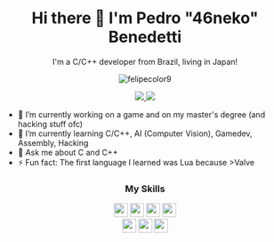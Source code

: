 <h1 align='center'> Hi there 👋 I'm Pedro "46neko" Benedetti </h1>
<p align='center'>
  I'm a C/C++ developer from Brazil, living in Japan!
</p>
<p align="center"><img align="center" src="https://github-readme-stats-gamma-teal.vercel.app/api/top-langs/?username=shiro-nuko&hide=javascript,html,css,shell,c%23" alt="felipecolor9" /></p>
<p align='center'>
  <a href="https://www.linkedin.com/in/pedro-benedetti-28b624162/">
    <img src="https://img.shields.io/badge/linkedin-%230077B5.svg?&style=for-the-badge&logo=linkedin&logoColor=white" />
  </a>
  <a href="https://bsky.app/profile/shirofennec.bsky.social">
    <img src="https://img.shields.io/badge/BlueSky-1da1f2?style=for-the-badge&logo=bluesky&logoColor=white" />
  </a>
</p>

- 🔭 I’m currently working on a game and on my master's degree (and hacking stuff ofc)
- 🌱 I’m currently learning C/C++, AI (Computer Vision), Gamedev, Assembly, Hacking  
- 💬 Ask me about C and C++  
- ⚡ Fun fact: The first language I learned was Lua because >Valve

<h3 align='center'>My Skills</h3>

<p align="center">
<img src="https://img.shields.io/badge/C-555555?style=for-the-badge&logo=c&logoColor=white" height="25"/>
<img src="https://img.shields.io/badge/C++-f34b7d?style=for-the-badge&logo=cplusplus&logoColor=white" height="25"/>
<img src="https://img.shields.io/badge/Lua-000080?style=for-the-badge&logo=lua&logoColor=white" height="25"/>
<img src="https://img.shields.io/badge/Python-000080?style=for-the-badge&logo=python&logoColor=white&color=4882ab" height="25"/>
<br>
<img src="https://img.shields.io/badge/GDScript-000080?style=for-the-badge&logo=godotengine&logoColor=white&color=40505c" height="25"/>
<img src="https://img.shields.io/badge/Git-F05032?style=for-the-badge&logo=git&logoColor=white" height="25"/>
<img src="https://img.shields.io/badge/Mathematics-cb0000?style=for-the-badge&logo=Apostrophe&logoColor=white" height="25"/>
</p>

